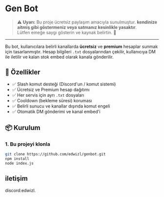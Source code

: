 # Gen Bot

> ⚠️ **Uyarı:** Bu proje ücretsiz paylaşım amacıyla sunulmuştur. **kendinize aitmiş gibi göstermeniz veya satmanız kesinlikle yasaktır**.  
> Lütfen emeğe saygı gösterin ve kaynak belirtin. 🙏

---

Bu bot, kullanıcılara belirli kanallarda **ücretsiz** ve **premium** hesaplar sunmak için tasarlanmıştır. Hesap bilgileri `.txt` dosyalarından çekilir, kullanıcıya DM ile iletilir ve kalan stok embed olarak kanala gönderilir.

## 🚀 Özellikler

- ✅ Slash komut desteği (Discord'un / komut sistemi)
- ✅ Ücretsiz ve Premium hesap dağıtımı
- ✅ Her servis için ayrı `.txt` dosyaları
- ✅ Cooldown (bekleme süresi) koruması
- ✅ Belirli sunucu ve kanallar dışında komut engeli
- ✅ Otomatik DM gönderimi ve kanal embed'i

## 📦 Kurulum

### 1. Bu projeyi klonla

```bash
git clone https://github.com/edwizl/genbot.git
npm install
node index.js
```
## iletişim
discord:edwizl.
